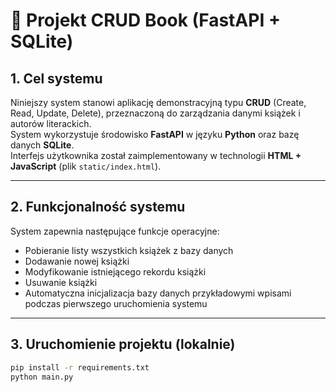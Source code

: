 # 📘 Projekt CRUD Book (FastAPI + SQLite)

## 1. Cel systemu
Niniejszy system stanowi aplikację demonstracyjną typu **CRUD** (Create, Read, Update, Delete), przeznaczoną do zarządzania danymi książek i autorów literackich.  
System wykorzystuje środowisko **FastAPI** w języku **Python** oraz bazę danych **SQLite**.  
Interfejs użytkownika został zaimplementowany w technologii **HTML + JavaScript** (plik `static/index.html`).

---

## 2. Funkcjonalność systemu

System zapewnia następujące funkcje operacyjne:

- Pobieranie listy wszystkich książek z bazy danych  
- Dodawanie nowej książki  
- Modyfikowanie istniejącego rekordu książki  
- Usuwanie książki  
- Automatyczna inicjalizacja bazy danych przykładowymi wpisami podczas pierwszego uruchomienia systemu  

---

## 3. Uruchomienie projektu (lokalnie)

```bash
pip install -r requirements.txt
python main.py
